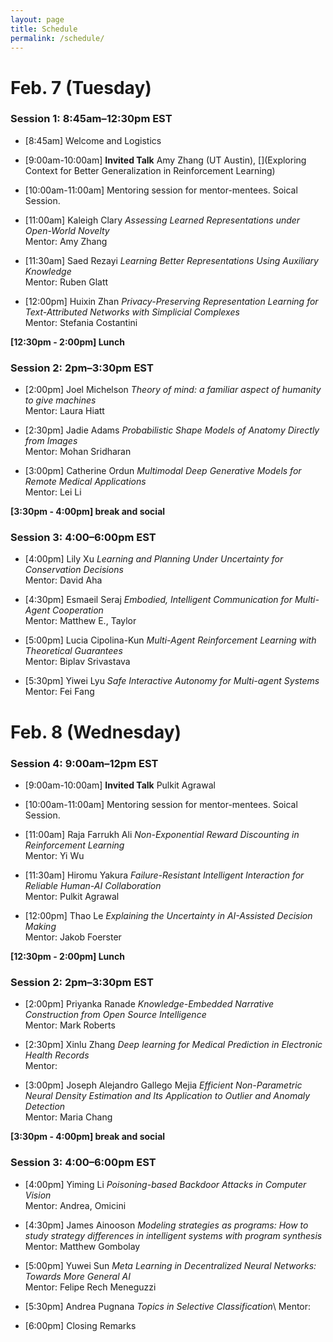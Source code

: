 ```yaml
---
layout: page
title: Schedule
permalink: /schedule/
---
```


# Feb. 7 (Tuesday)

### Session 1: 8:45am–12:30pm EST

- [8:45am] Welcome and Logistics

- [9:00am-10:00am] **Invited Talk** Amy Zhang (UT Austin), [](Exploring Context for Better Generalization in Reinforcement Learning)

- [10:00am-11:00am] Mentoring session for mentor-mentees. Soical Session. 

- [11:00am]  Kaleigh Clary *Assessing Learned Representations under Open-World Novelty*\
Mentor: Amy Zhang

- [11:30am] Saed Rezayi *Learning Better Representations Using Auxiliary Knowledge*\
Mentor: Ruben Glatt

- [12:00pm] Huixin Zhan *Privacy-Preserving Representation Learning for Text-Attributed Networks with Simplicial Complexes*\
Mentor: Stefania Costantini
 
**[12:30pm - 2:00pm] Lunch**

### Session 2: 2pm–3:30pm EST

- [2:00pm] Joel Michelson *Theory of mind: a familiar aspect of humanity to give machines*\
Mentor: Laura Hiatt

- [2:30pm] Jadie Adams *Probabilistic Shape Models of Anatomy Directly from Images*\
Mentor: Mohan Sridharan

- [3:00pm] Catherine Ordun *Multimodal Deep Generative Models for Remote Medical Applications*\
Mentor: Lei Li 

**[3:30pm - 4:00pm] break and social**

### Session 3: 4:00–6:00pm EST 

- [4:00pm] Lily Xu *Learning and Planning Under Uncertainty for Conservation Decisions*\
Mentor: David Aha

- [4:30pm] Esmaeil Seraj *Embodied, Intelligent Communication for Multi-Agent Cooperation*\
Mentor: Matthew E., Taylor

- [5:00pm] Lucia Cipolina-Kun *Multi-Agent Reinforcement Learning with Theoretical Guarantees*\
Mentor: Biplav Srivastava 

- [5:30pm] Yiwei Lyu *Safe Interactive Autonomy for Multi-agent Systems*\
Mentor: Fei Fang


# Feb. 8 (Wednesday)

### Session 4: 9:00am–12pm EST

- [9:00am-10:00am] **Invited Talk** Pulkit Agrawal

- [10:00am-11:00am] Mentoring session for mentor-mentees. Soical Session. 

- [11:00am]  Raja Farrukh Ali  *Non-Exponential Reward Discounting in Reinforcement Learning*\
Mentor: Yi Wu

- [11:30am]  Hiromu Yakura *Failure-Resistant Intelligent Interaction for Reliable Human-AI Collaboration*\
Mentor: Pulkit Agrawal

- [12:00pm] Thao Le *Explaining the Uncertainty in AI-Assisted Decision Making*\
Mentor: Jakob Foerster

**[12:30pm - 2:00pm] Lunch**

### Session 2: 2pm–3:30pm EST

- [2:00pm] Priyanka Ranade *Knowledge-Embedded Narrative Construction from Open Source Intelligence*\
Mentor: Mark Roberts

- [2:30pm]  Xinlu Zhang *Deep learning for Medical Prediction in Electronic Health Records*\
Mentor: 

- [3:00pm] Joseph Alejandro Gallego Mejia *Efficient Non-Parametric Neural Density Estimation and Its Application to Outlier and Anomaly Detection*\
Mentor: Maria Chang

**[3:30pm - 4:00pm] break and social**

### Session 3: 4:00–6:00pm EST 

- [4:00pm]  Yiming Li *Poisoning-based Backdoor Attacks in Computer Vision* \
Mentor: Andrea, Omicini

- [4:30pm] James Ainooson *Modeling strategies as programs: How to study strategy differences in intelligent systems with program synthesis* \
Mentor: Matthew Gombolay

- [5:00pm] Yuwei Sun *Meta Learning in Decentralized Neural Networks: Towards More General AI*\
Mentor: Felipe Rech Meneguzzi 

- [5:30pm] Andrea Pugnana *Topics in Selective Classification*\ 
Mentor: 

- [6:00pm] Closing Remarks
